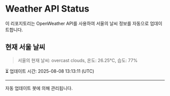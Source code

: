 
# Weather API Status

이 리포지토리는 OpenWeather API를 사용하여 서울의 날씨 정보를 자동으로 업데이트합니다.

## 현재 서울 날씨
> 서울의 현재 날씨: overcast clouds, 온도: 26.25°C, 습도: 77%

⏳ 업데이트 시간: 2025-08-08 13:13:11 (UTC)

---
자동 업데이트 봇에 의해 관리됩니다.
